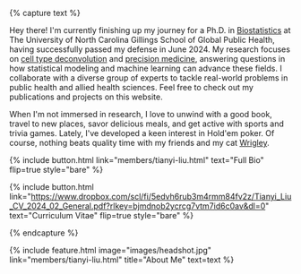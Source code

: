 ---
---

<!-- # Nice to Meet You! -->

<!--<img align="left" width="300" height="400" src="images/Tianyi_portrait.HEIC">-->

{% capture text %}

<!-- I am currently a 5th-year Ph.D. candidate in [Biostatistics](https://sph.unc.edu/bios/biostatistics/) at The University of North Carolina Gillings School of Global Public Health and about to be a Triple Tar Heel. My research lies in the fields of [cell type deconvolution](https://en.wikipedia.org/wiki/Cellular_deconvolution) and [precision medicine](https://en.wikipedia.org/wiki/Personalized_medicine). I also work with a diverse set of collaborators, using my statistical modeling and machine learning knowledge to solve practical problems in public health and allied health sciences. You can find my publications and projects on this website.

In my spare time, I like to read, travel, eat well, and play sports and trivia games. I recently developed a passion in Hold'em pokers. I also enjoy spending time with my friends and my cat [Wrigley](members/wrigley.html). -->


Hey there! I'm currently finishing up my journey for a Ph.D. in [Biostatistics](https://sph.unc.edu/bios/biostatistics/) at The University of North Carolina Gillings School of Global Public Health, having successfully passed my defense in June 2024. My research focuses on [cell type deconvolution](https://en.wikipedia.org/wiki/Cellular_deconvolution) and [precision medicine](https://en.wikipedia.org/wiki/Personalized_medicine), answering questions in how statistical modeling and machine learning can advance these fields. I collaborate with a diverse group of experts to tackle real-world problems in public health and allied health sciences. Feel free to check out my publications and projects on this website.

When I'm not immersed in research, I love to unwind with a good book, travel to new places, savor delicious meals, and get active with sports and trivia games. Lately, I've developed a keen interest in Hold'em poker. Of course, nothing beats quality time with my friends and my cat [Wrigley](members/wrigley.html).

{%
  include button.html
  link="members/tianyi-liu.html"
  text="Full Bio"
  flip=true
  style="bare"
%}

{%
  include button.html
  link="https://www.dropbox.com/scl/fi/5edvh6rub3m4rmm84fv2z/Tianyi_Liu_CV_2024_02_General.pdf?rlkey=bjmdnob2ycrcg7vtm7id6c0av&dl=0"
  text="Curriculum Vitae"
  flip=true
  style="bare"
%}

{% endcapture %}


{%
  include feature.html
  image="images/headshot.jpg"
  link="members/tianyi-liu.html"
  title="About Me"
  text=text
%}



<!-- icon="fa-solid fa-arrow-right" -->


<!-- {%
  include portrait.html
  lookup="tianyi-liu"
  style="small"
%} -->

<!-- <div align="center">
  <img width=480 src="images/Tianyi_portrait.HEIC">
</div> -->

<!-- {% capture lorem %}
_Lorem_ **ipsum**.
{% endcapture %}

{%
  include alert.html
  type="info"
  content=lorem
%} -->


<!-- TODO: think about the following sections for development -->
